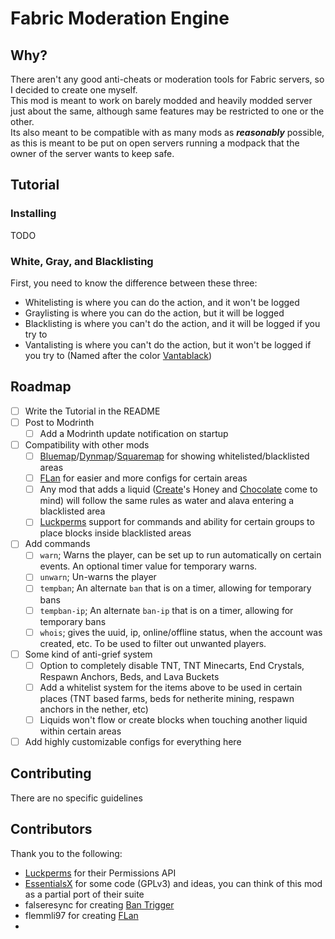 # Fabric Moderation Engine

## Why?
There aren't any good anti-cheats or moderation tools for Fabric servers, so I decided to create one myself.\
This mod is meant to work on barely modded and heavily modded server just about the same, although same features may be restricted to one or the other.\
Its also meant to be compatible with as many mods as **_reasonably_** possible, as this is meant to be put on open servers running a modpack that the owner of the server wants to keep safe.

## Tutorial

### Installing
TODO

### White, Gray, and Blacklisting

First, you need to know the difference between these three:

- Whitelisting is where you can do the action, and it won't be logged
- Graylisting is where you can do the action, but it will be logged
- Blacklisting is where you can't do the action, and it will be logged if you try to
- Vantalisting is where you can't do the action, but it won't be logged if you try to (Named after the color [Vantablack](https://en.wikipedia.org/wiki/Vantablack))

## Roadmap
- [ ] Write the Tutorial in the README
- [ ] Post to Modrinth
  - [ ] Add a Modrinth update notification on startup
- [ ] Compatibility with other mods
  - [ ] [Bluemap](https://modrinth.com/plugin/bluemap)/[Dynmap](https://modrinth.com/plugin/dynmap)/[Squaremap](https://modrinth.com/plugin/squaremap) for showing whitelisted/blacklisted areas
  - [ ] [FLan](https://modrinth.com/mod/flan) for easier and more configs for certain areas
  - [ ] Any mod that adds a liquid ([Create](https://modrinth.com/mod/create)'s Honey and [Chocolate](https://www.curseforge.com/minecraft/mc-mods/create-confectionery) come to mind) will follow the same rules as water and alava entering a blacklisted area
  - [ ] [Luckperms](https://luckperms.net/) support for commands and ability for certain groups to place blocks inside blacklisted areas
- [ ] Add commands
  - [ ] `warn`; Warns the player, can be set up to run automatically on certain events. An optional timer value for temporary warns.
  - [ ] `unwarn`; Un-warns the player
  - [ ] `tempban`; An alternate `ban` that is on a timer, allowing for temporary bans
  - [ ] `tempban-ip`; An alternate `ban-ip` that is on a timer, allowing for temporary bans
  - [ ] `whois`; gives the uuid, ip, online/offline status, when the account was created, etc. To be used to filter out unwanted players.
- [ ] Some kind of anti-grief system
  - [ ] Option to completely disable TNT, TNT Minecarts, End Crystals, Respawn Anchors, Beds, and Lava Buckets
  - [ ] Add a whitelist system for the items above to be used in certain places (TNT based farms, beds for netherite mining, respawn anchors in the nether, etc)
  - [ ] Liquids won't flow or create blocks when touching another liquid within certain areas
- [ ] Add highly customizable configs for everything here

## Contributing

There are no specific guidelines

## Contributors

Thank you to the following:
- [Luckperms](https://luckperms.net/) for their Permissions API
- [EssentialsX](https://essentialsx.net/) for some code (GPLv3) and ideas, you can think of this mod as a partial port of their suite
- falseresync for creating [Ban Trigger](https://modrinth.com/mod/ban-trigger)
- flemmli97 for creating [FLan](https://modrinth.com/mod/flan)
- 
